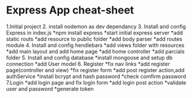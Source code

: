 # Express App cheat-sheet
1.Initial project
2. install nodemon as dev dependancy
3. Install and config Express in index.js
    *npm install express
    *start initial express server
    *add static routs
    *add resource to public folder
    *add body parser
    *add routes module
4. Install and config hendlebars
    *add views folder with resources
    *add main layout and add home page
    *add home controller
    *add parcials folder
5. Install and config database
    *install mongoose and setup db connection
    *add User model
6. Register
    *fix nav links
    *add register page(controller and view)
    *fix register form
    *add post register action,add authService
    *install bcrypt and hash password
    *check comfirm password
7.Login
    *add login page and fix login form
    *add login post action
    *validate user and password
    *generate token

    





